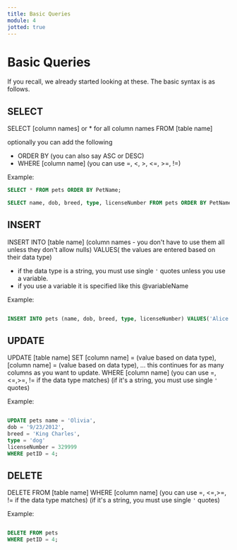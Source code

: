 ```yaml
---
title: Basic Queries
module: 4
jotted: true
---
```


# Basic Queries

If you recall, we already started looking at these.  The basic syntax is as follows.

## SELECT

SELECT [column names] or * for all column names FROM [table name]

optionally you can add the following
- ORDER BY (you can also say ASC or DESC)
- WHERE [column name] (you can use =, <, >, <=, >=, !=)

Example:

```sql
SELECT * FROM pets ORDER BY PetName;

SELECT name, dob, breed, type, licenseNumber FROM pets ORDER BY PetName;

```

## INSERT

INSERT INTO [table name] (column names - you don't have to use them all unless they don't allow nulls) VALUES( the values are entered based on their data type)
- if the data type is a string, you must use single `'` quotes unless you use a variable.
- if you use a variable it is specified like this @variableName

Example:

```sql

INSERT INTO pets (name, dob, breed, type, licenseNumber) VALUES('Alice', '7/24/2020', 'Leonberger', 'dog', 3353322);

```

## UPDATE

UPDATE [table name]
SET [column name] = (value based on data type),
[column name] = (value based on data type),
... this continues for as many columns as you want to update.
WHERE [column name] (you can use =, <=,>=, != if the data type matches)
(if it's a string, you must use single `'` quotes)

Example:

```sql

UPDATE pets name = 'Olivia',
dob = '9/23/2012',
breed = 'King Charles',
type = 'dog'
licenseNumber = 329999
WHERE petID = 4;

```

## DELETE

DELETE FROM [table name]
WHERE [column name] (you can use =, <=,>=, != if the data type matches)
(if it's a string, you must use single `'` quotes)

Example:

```sql

DELETE FROM pets 
WHERE petID = 4;

```
